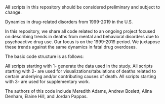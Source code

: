 All scripts in this repository should be considered preliminary and subject to change.

Dynamics in drug-related disorders from 1999-2019 in the U.S.

In this repository, we share all code related to an ongoing project focused on describing trends in deaths from mental and behavioral disorders due to psychoactive drug use. Our focus is on the 1999-2019 period. We juxtapose these trends against the same dynamics in fatal drug overdoses.

The basic code structure is as follows:

All scripts starting with 1- generate the data used in the study. All scripts starting with 2- are used for visualizations/tabulations of deaths related to certain underlying and/or contributing causes of death. All scripts starting with 3- are used for supplementary work.

The authors of this code include Meredith Adams, Andrew Boslett, Alina Denham, Elaine Hill, and Jordan Pappas.